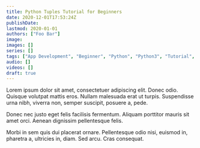 ```yaml
---
title: Python Tuples Tutorial for Beginners
date: 2020-12-01T17:53:24Z
publishDate:
lastmod: 2020-01-01
authors: ["Foo Bar"]
image:
images: []
series: []
tags: ["App Development", "Beginner", "Python", "Python3", "Tutorial", "Web Development"]
audio: []
videos: []
draft: true
---
```


Lorem ipsum dolor sit amet, consectetuer adipiscing elit. Donec odio. Quisque volutpat mattis eros. Nullam malesuada erat ut turpis. Suspendisse urna nibh, viverra non, semper suscipit, posuere a, pede.

Donec nec justo eget felis facilisis fermentum. Aliquam porttitor mauris sit amet orci. Aenean dignissim pellentesque felis.

Morbi in sem quis dui placerat ornare. Pellentesque odio nisi, euismod in, pharetra a, ultricies in, diam. Sed arcu. Cras consequat.